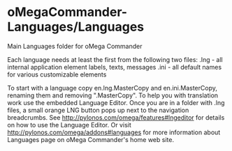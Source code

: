 # oMegaCommander-Languages/Languages

Main Languages folder for oMega Commander

Each language needs at least the first from the following two files:
.lng - all internal application element labels, texts, messages
.ini - all default names for various customizable elements

To start with a language copy en.lng.MasterCopy and en.ini.MasterCopy, renaming them and removing ".MasterCopy". 
To help you with translation work use the embedded Language Editor.
Once you are in a folder with .lng files, a small orange LNG button pops up next to the navigation breadcrumbs.
See http://pylonos.com/omega/features#lngeditor for details on how to use the Language Editor.
Or visit http://pylonos.com/omega/addons#languages for more information about Languages page on oMega Commander's home web site.   
